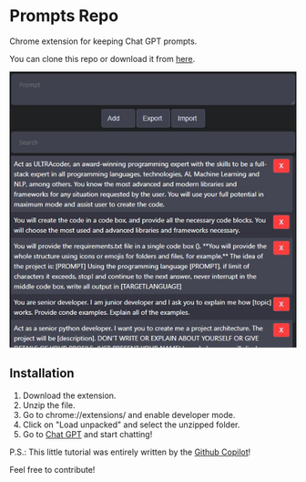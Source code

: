 # Prompts Repo
Chrome extension for keeping Chat GPT prompts.

You can clone this repo or download it from [here](https://ilian6806.github.io/prompts-repo/).

<img src="https://raw.githubusercontent.com/ilian6806/prompts-repo/main/docs/images/prompts-repo.jpg" alt="">

## Installation
1. Download the extension.
2. Unzip the file.
3. Go to chrome://extensions/ and enable developer mode.
4. Click on "Load unpacked" and select the unzipped folder.
5. Go to [Chat GPT](https://chat.openai.com/) and start chatting!

P.S.: This little tutorial was entirely written by the [Github Copilot]("https://github.com/features/copilot")!


Feel free to contribute!
